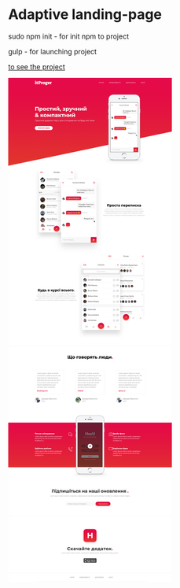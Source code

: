 # Adaptive landing-page <br>
<p>sudo npm init - for init npm to project</p>
<p>gulp - for launching project</p>
<p><a href="https://dimaa21.github.io/landing-page/">to see the project</a></p>
<img src='screen.png'>
